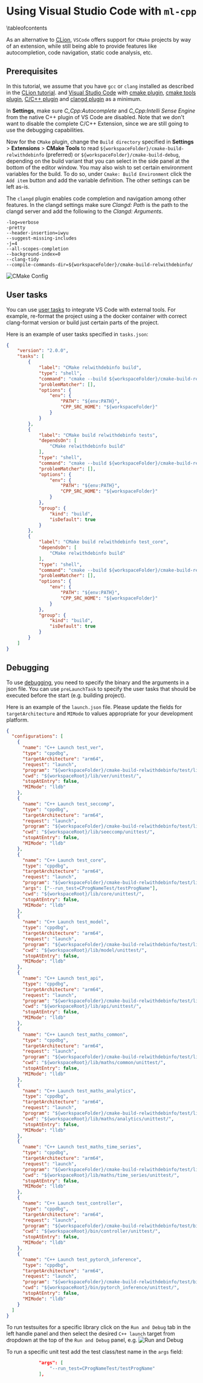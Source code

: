 # Using Visual Studio Code with `ml-cpp`

\tableofcontents

As an alternative to [CLion](../clion/using_clion.md), `VSCode` offers support
for `CMake` projects by way of an extension, while still being able to provide features like autocompletion,
code navigation, static code analysis, etc. 

## Prerequisites

In this tutorial, we assume that you have `gcc` or `clang` installed as described in the
[CLion tutorial](../clion/using_clion.md). 
and
[Visual Studio Code](https://code.visualstudio.com/) with
[cmake plugin](https://marketplace.visualstudio.com/items?itemName=twxs.cmake),
[cmake tools plugin](https://marketplace.visualstudio.com/items?itemName=ms-vscode.cmake-tools),
[C/C++ plugin](https://marketplace.visualstudio.com/items?itemName=ms-vscode.cpptools) and
[clangd plugin](https://marketplace.visualstudio.com/items?itemName=llvm-vs-code-extensions.vscode-clangd)
as a minimum.

In **Settings**, make sure *C_Cpp:Autocomplete* and *C_Cpp:Intelli Sense Engine* from the native C++ plugin of VS Code
are disabled. Note that we don't want to disable the complete C/C++ Extension, since we are still going to use the
debugging capabilities.

Now for the `CMake` plugin, change the `Build directory` specified in **Settings** > **Extensions** >
**CMake Tools** to read `${workspaceFolder}/cmake-build-relwithdebinfo` (preferred) or `${workspaceFolder}/cmake-build-debug`,
depending on the build variant that you can select in the side panel at the bottom of the editor window.
You may also wish to set certain environment variables for the build.
To do so, under `Cmake: Build Environment` click the `Add item`
button and add the variable definition. The other settings can be left as-is.

The `clangd` plugin enables code completion and navigation among other features. 
In the clangd settings make sure *Clangd: Path* is the path to the clangd server 
and add the following to the *Clangd: Arguments*.
```text
-log=verbose
-pretty
--header-insertion=iwyu
--suggest-missing-includes
-j=4
--all-scopes-completion
--background-index=0
--clang-tidy
--compile-commands-dir=${workspaceFolder}/cmake-build-relwithdebinfo/
```

![CMake Config](./cmake_config.png)

## User tasks

You can use [user tasks](https://code.visualstudio.com/docs/editor/tasks) to integrate VS Code with external tools. For
example, re-format the project using a the docker container with correct clang-format version or build just certain parts of
the project.

Here is an example of user tasks specified in `tasks.json`:

```json
{
	"version": "2.0.0",
	"tasks": [
		{
			"label": "CMake relwithdebinfo build",
			"type": "shell",
			"command": "cmake --build ${workspaceFolder}/cmake-build-relwithdebinfo -t install -v -j 10",
			"problemMatcher": [],
			"options": {
				"env": {
					"PATH": "${env:PATH}",
					"CPP_SRC_HOME": "${workspaceFolder}"
				}
			}
		},
		{
			"label": "CMake build relwithdebinfo tests",
			"dependsOn": [
				"CMake relwithdebinfo build"
			],
			"type": "shell",
			"command": "cmake --build ${workspaceFolder}/cmake-build-relwithdebinfo -t build_tests -v -j 10",
			"problemMatcher": [],
			"options": {
				"env": {
					"PATH": "${env:PATH}",
					"CPP_SRC_HOME": "${workspaceFolder}"
				}
			},
			"group": {
				"kind": "build",
				"isDefault": true
			}
		},
		{
			"label": "CMake build relwithdebinfo test_core",
			"dependsOn": [
				"CMake relwithdebinfo build"
			],
			"type": "shell",
			"command": "cmake --build ${workspaceFolder}/cmake-build-relwithdebinfo -t ml_test_core -v -j 10",
			"problemMatcher": [],
			"options": {
				"env": {
					"PATH": "${env:PATH}",
					"CPP_SRC_HOME": "${workspaceFolder}"
				}
			},
			"group": {
				"kind": "build",
				"isDefault": true
			}
		}
	]
}
```

## Debugging

To use [debugging](https://code.visualstudio.com/docs/editor/debugging), you need to specify the binary and the
arguments in a json file. You can use `preLaunchTask` to specify the user tasks that should be executed before the start
(e.g. building project).

Here is an example of the `launch.json` file. Please update the fields for `targetArchitecture` and `MIMode` to values appropriate for your development platform.

```json
{
  "configurations": [
    {
      "name": "C++ Launch test_ver",
      "type": "cppdbg",
      "targetArchitecture": "arm64",
      "request": "launch",
      "program": "${workspaceFolder}/cmake-build-relwithdebinfo/test/lib/ver/unittest/ml_test_ver",
      "cwd": "${workspaceRoot}/lib/ver/unittest/",
      "stopAtEntry": false,
      "MIMode": "lldb"
    },
    {
      "name": "C++ Launch test_seccomp",
      "type": "cppdbg",
      "targetArchitecture": "arm64",
      "request": "launch",
      "program": "${workspaceFolder}/cmake-build-relwithdebinfo/test/lib/seccomp/unittest/ml_test_seccomp",
      "cwd": "${workspaceRoot}/lib/seeccomp/unittest/",
      "stopAtEntry": false,
      "MIMode": "lldb"
    },
    {
      "name": "C++ Launch test_core",
      "type": "cppdbg",
      "targetArchitecture": "arm64",
      "request": "launch",
      "program": "${workspaceFolder}/cmake-build-relwithdebinfo/test/lib/core/unittest/ml_test_core",
      "args": ["--run_test=CProgNameTest/testProgName"],
      "cwd": "${workspaceRoot}/lib/core/unittest/",
      "stopAtEntry": false,
      "MIMode": "lldb"
    },
    {
      "name": "C++ Launch test_model",
      "type": "cppdbg",
      "targetArchitecture": "arm64",
      "request": "launch",
      "program": "${workspaceFolder}/cmake-build-relwithdebinfo/test/lib/model/unittest/ml_test_model",
      "cwd": "${workspaceRoot}/lib/model/unittest/",
      "stopAtEntry": false,
      "MIMode": "lldb"
    },
    {
      "name": "C++ Launch test_api",
      "type": "cppdbg",
      "targetArchitecture": "arm64",
      "request": "launch",
      "program": "${workspaceFolder}/cmake-build-relwithdebinfo/test/lib/api/unittest/ml_test_api",
      "cwd": "${workspaceRoot}/lib/api/unittest/",
      "stopAtEntry": false,
      "MIMode": "lldb"
    },
    {
      "name": "C++ Launch test_maths_common",
      "type": "cppdbg",
      "targetArchitecture": "arm64",
      "request": "launch",
      "program": "${workspaceFolder}/cmake-build-relwithdebinfo/test/lib/maths/common/unittest/ml_test_maths_common",
      "cwd": "${workspaceRoot}/lib/maths/common/unittest/",
      "stopAtEntry": false,
      "MIMode": "lldb"
    },
    {
      "name": "C++ Launch test_maths_analytics",
      "type": "cppdbg",
      "targetArchitecture": "arm64",
      "request": "launch",
      "program": "${workspaceFolder}/cmake-build-relwithdebinfo/test/lib/maths/analytics/unittest/ml_test_maths_analytics",
      "cwd": "${workspaceRoot}/lib/maths/analytics/unittest/",
      "stopAtEntry": false,
      "MIMode": "lldb"
    },
    {
      "name": "C++ Launch test_maths_time_series",
      "type": "cppdbg",
      "targetArchitecture": "arm64",
      "request": "launch",
      "program": "${workspaceFolder}/cmake-build-relwithdebinfo/test/lib/maths/time_series/unittest/ml_test_maths_time_series",
      "cwd": "${workspaceRoot}/lib/maths/time_series/unittest/",
      "stopAtEntry": false,
      "MIMode": "lldb"
    },
    {
      "name": "C++ Launch test_controller",
      "type": "cppdbg",
      "targetArchitecture": "arm64",
      "request": "launch",
      "program": "${workspaceFolder}/cmake-build-relwithdebinfo/test/bin/controller/unittest/ml_test_controller",
      "cwd": "${workspaceRoot}/bin/controller/unittest/",
      "stopAtEntry": false,
      "MIMode": "lldb"
    },
    {
      "name": "C++ Launch test_pytorch_inference",
      "type": "cppdbg",
      "targetArchitecture": "arm64",
      "request": "launch",
      "program": "${workspaceFolder}/cmake-build-relwithdebinfo/test/bin/pytorch_inference/unittest/ml_test_pytorch_inference",
      "cwd": "${workspaceRoot}/bin/pytorch_inference/unittest/",
      "stopAtEntry": false,
      "MIMode": "lldb"
    }
  ]
}
```

To run testsuites for a specific library click on the `Run and Debug` tab in the left handle panel and then select the desired `C++ launch` target from dropdown at the top of the `Run and Debug` panel, e.g.
![Run and Debug](debug_test_case.png)


To run a specific unit test add the test class/test name in the `args` field:
```json
            "args": [
                "--run_test=CProgNameTest/testProgName"
            ],
```

